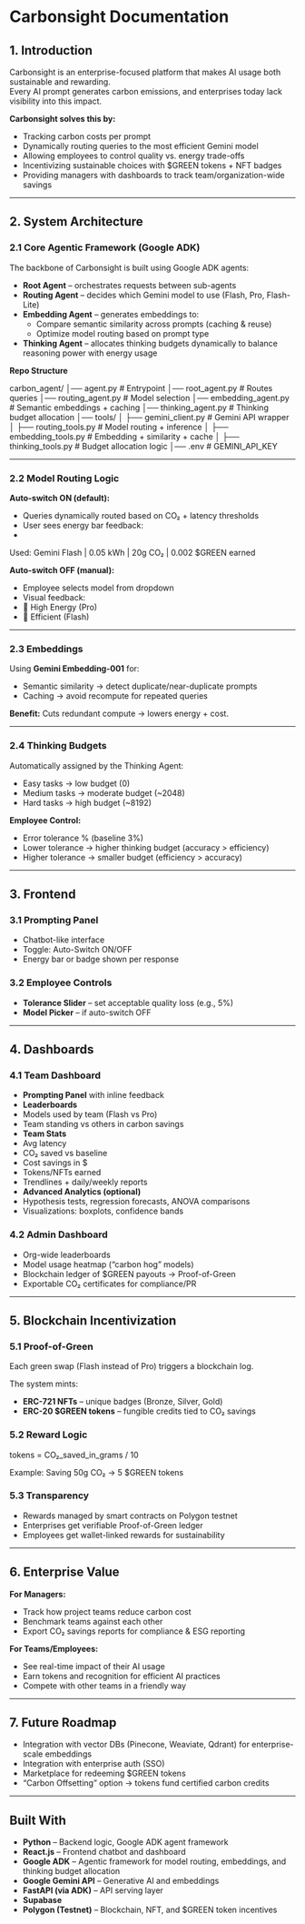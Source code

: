 # Carbonsight Documentation  

## 1. Introduction  
Carbonsight is an enterprise-focused platform that makes AI usage both sustainable and rewarding.  
Every AI prompt generates carbon emissions, and enterprises today lack visibility into this impact.  

**Carbonsight solves this by:**  
- Tracking carbon costs per prompt  
- Dynamically routing queries to the most efficient Gemini model  
- Allowing employees to control quality vs. energy trade-offs  
- Incentivizing sustainable choices with $GREEN tokens + NFT badges  
- Providing managers with dashboards to track team/organization-wide savings  

---

## 2. System Architecture  

### 2.1 Core Agentic Framework (Google ADK)  
The backbone of Carbonsight is built using Google ADK agents:  
- **Root Agent** – orchestrates requests between sub-agents  
- **Routing Agent** – decides which Gemini model to use (Flash, Pro, Flash-Lite)  
- **Embedding Agent** – generates embeddings to:  
  - Compare semantic similarity across prompts (caching & reuse)  
  - Optimize model routing based on prompt type  
- **Thinking Agent** – allocates thinking budgets dynamically to balance reasoning power with energy usage  

**Repo Structure**  

carbon_agent/
│── agent.py # Entrypoint
│── root_agent.py # Routes queries
│── routing_agent.py # Model selection
│── embedding_agent.py # Semantic embeddings + caching
│── thinking_agent.py # Thinking budget allocation
│── tools/
│ ├── gemini_client.py # Gemini API wrapper
│ ├── routing_tools.py # Model routing + inference
│ ├── embedding_tools.py # Embedding + similarity + cache
│ ├── thinking_tools.py # Budget allocation logic
│── .env # GEMINI_API_KEY


---

### 2.2 Model Routing Logic  
**Auto-switch ON (default):**  
- Queries dynamically routed based on CO₂ + latency thresholds  
- User sees energy bar feedback:
- 
Used: Gemini Flash | 0.05 kWh | 20g CO₂ | 0.002 $GREEN earned


**Auto-switch OFF (manual):**  
- Employee selects model from dropdown  
- Visual feedback:  
- 🔴 High Energy (Pro)  
- 🔵 Efficient (Flash)  

---

### 2.3 Embeddings  
Using **Gemini Embedding-001** for:  
- Semantic similarity → detect duplicate/near-duplicate prompts  
- Caching → avoid recompute for repeated queries  

**Benefit:** Cuts redundant compute → lowers energy + cost.  

---

### 2.4 Thinking Budgets  
Automatically assigned by the Thinking Agent:  
- Easy tasks → low budget (0)  
- Medium tasks → moderate budget (~2048)  
- Hard tasks → high budget (~8192)  

**Employee Control:**  
- Error tolerance % (baseline 3%)  
- Lower tolerance → higher thinking budget (accuracy > efficiency)  
- Higher tolerance → smaller budget (efficiency > accuracy)  

---

## 3. Frontend  

### 3.1 Prompting Panel  
- Chatbot-like interface  
- Toggle: Auto-Switch ON/OFF  
- Energy bar or badge shown per response  

### 3.2 Employee Controls  
- **Tolerance Slider** – set acceptable quality loss (e.g., 5%)  
- **Model Picker** – if auto-switch OFF  

---

## 4. Dashboards  

### 4.1 Team Dashboard  
- **Prompting Panel** with inline feedback  
- **Leaderboards**  
- Models used by team (Flash vs Pro)  
- Team standing vs others in carbon savings  
- **Team Stats**  
- Avg latency  
- CO₂ saved vs baseline  
- Cost savings in $  
- Tokens/NFTs earned  
- Trendlines + daily/weekly reports  
- **Advanced Analytics (optional)**  
- Hypothesis tests, regression forecasts, ANOVA comparisons  
- Visualizations: boxplots, confidence bands  

### 4.2 Admin Dashboard  
- Org-wide leaderboards  
- Model usage heatmap (“carbon hog” models)  
- Blockchain ledger of $GREEN payouts → Proof-of-Green  
- Exportable CO₂ certificates for compliance/PR  

---

## 5. Blockchain Incentivization  

### 5.1 Proof-of-Green  
Each green swap (Flash instead of Pro) triggers a blockchain log.  

The system mints:  
- **ERC-721 NFTs** – unique badges (Bronze, Silver, Gold)  
- **ERC-20 $GREEN tokens** – fungible credits tied to CO₂ savings  

### 5.2 Reward Logic  

tokens = CO₂_saved_in_grams / 10

Example: Saving 50g CO₂ → 5 $GREEN tokens  

### 5.3 Transparency  
- Rewards managed by smart contracts on Polygon testnet  
- Enterprises get verifiable Proof-of-Green ledger  
- Employees get wallet-linked rewards for sustainability  

---

## 6. Enterprise Value  

**For Managers:**  
- Track how project teams reduce carbon cost  
- Benchmark teams against each other  
- Export CO₂ savings reports for compliance & ESG reporting  

**For Teams/Employees:**  
- See real-time impact of their AI usage  
- Earn tokens and recognition for efficient AI practices  
- Compete with other teams in a friendly way  

---

## 7. Future Roadmap  
- Integration with vector DBs (Pinecone, Weaviate, Qdrant) for enterprise-scale embeddings  
- Integration with enterprise auth (SSO)  
- Marketplace for redeeming $GREEN tokens  
- “Carbon Offsetting” option → tokens fund certified carbon credits  

---

## Built With  
- **Python** – Backend logic, Google ADK agent framework  
- **React.js** – Frontend chatbot and dashboard  
- **Google ADK** – Agentic framework for model routing, embeddings, and thinking budget allocation  
- **Google Gemini API** – Generative AI and embeddings  
- **FastAPI (via ADK)** – API serving layer
- **Supabase**
- **Polygon (Testnet)** – Blockchain, NFT, and $GREEN token incentives  
